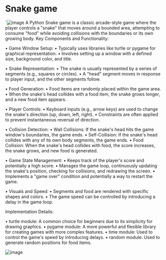 # Snake game 
`![image](https://github.com/user-attachments/assets/0aa1dd55-6e27-4d8c-a854-4c4534e50c93)
A Python Snake game is a classic arcade-style game where the player controls a "snake" that moves around a bounded area, attempting to consume "food" while avoiding collisions with the boundaries or its own growing body. 
Key Components and Functionality: 

• Game Window Setup: 
	• Typically uses libraries like turtle or pygame for graphical representation. 
	• Involves setting up a window with a defined size, background color, and title. 

• Snake Representation: 
	• The snake is usually represented by a series of segments (e.g., squares or circles). 
	• A "head" segment moves in response to player input, and the other segments follow. 

• Food Generation: 
	• Food items are randomly placed within the game area. 
	• When the snake's head collides with a food item, the snake grows longer, and a new food item appears. 

• Player Controls: 
	• Keyboard inputs (e.g., arrow keys) are used to change the snake's direction (up, down, left, right). 
	• Constraints are often applied to prevent instantaneous reversal of direction. 

• Collision Detection: 
	• Wall Collisions: If the snake's head hits the game window's boundaries, the game ends. 
	• Self-Collision: If the snake's head collides with any of its own body segments, the game ends. 
	• Food Collision: When the snake's head collides with food, the score increases, the snake grows, and new food is generated. 

• Game State Management: 
	• Keeps track of the player's score and potentially a high score. 
	• Manages the game loop, continuously updating the snake's position, checking for collisions, and redrawing the screen. 
	• Implements a "game over" condition and potentially a way to restart the game. 
  
• Visuals and Speed: 
	• Segments and food are rendered with specific shapes and colors. 
	• The game speed can be controlled by introducing a delay in the game loop. 

Implementation Details: 

• turtle module: A common choice for beginners due to its simplicity for drawing graphics. 
• pygame module: A more powerful and flexible library for creating games with more complex features. 
• time module: Used to control the game's speed by introducing delays. 
• random module: Used to generate random positions for food items. 

![image](https://github.com/user-attachments/assets/61937884-a9dc-491d-844d-334a3dd6dc7e)



